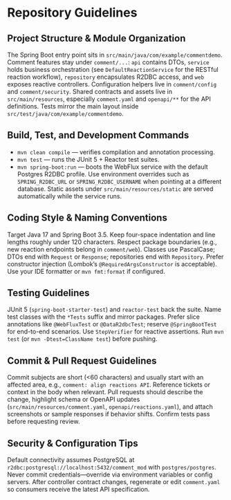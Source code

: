 # Repository Guidelines

## Project Structure & Module Organization
The Spring Boot entry point sits in `src/main/java/com/example/commentdemo`. Comment features stay under `comment/...`: `api` contains DTOs, `service` holds business orchestration (see `DefaultReactionService` for the RESTful reaction workflow), `repository` encapsulates R2DBC access, and `web` exposes reactive controllers. Configuration helpers live in `comment/config` and `comment/security`. Shared contracts and assets live in `src/main/resources`, especially `comment.yaml` and `openapi/**` for the API definitions. Tests mirror the main layout inside `src/test/java/com/example/commentdemo`.

## Build, Test, and Development Commands
- `mvn clean compile` — verifies compilation and annotation processing.
- `mvn test` — runs the JUnit 5 + Reactor test suites.
- `mvn spring-boot:run` — boots the WebFlux service with the default Postgres R2DBC profile.
Use environment overrides such as `SPRING_R2DBC_URL` or `SPRING_R2DBC_USERNAME` when pointing at a different database. Static assets under `src/main/resources/static` are served automatically while the service runs.

## Coding Style & Naming Conventions
Target Java 17 and Spring Boot 3.5. Keep four-space indentation and line lengths roughly under 120 characters. Respect package boundaries (e.g., new reaction endpoints belong in `comment/web`). Classes use PascalCase; DTOs end with `Request` or `Response`; repositories end with `Repository`. Prefer constructor injection (Lombok’s `@RequiredArgsConstructor` is acceptable). Use your IDE formatter or `mvn fmt:format` if configured.

## Testing Guidelines
JUnit 5 (`spring-boot-starter-test`) and `reactor-test` back the suite. Name test classes with the `*Tests` suffix and mirror packages. Prefer slice annotations like `@WebFluxTest` or `@DataR2dbcTest`; reserve `@SpringBootTest` for end-to-end scenarios. Use `StepVerifier` for reactive assertions. Run `mvn test` (or `mvn -Dtest=ClassName test`) before pushing.

## Commit & Pull Request Guidelines
Commit subjects are short (<60 characters) and usually start with an affected area, e.g., `comment: align reactions API`. Reference tickets or context in the body when relevant. Pull requests should describe the change, highlight schema or OpenAPI updates (`src/main/resources/comment.yaml`, `openapi/reactions.yaml`), and attach screenshots or sample responses if behavior shifts. Confirm tests pass before requesting review.

## Security & Configuration Tips
Default connectivity assumes PostgreSQL at `r2dbc:postgresql://localhost:5432/comment_mod` with `postgres/postgres`. Never commit credentials—override via environment variables or config servers. After controller contract changes, regenerate or edit `comment.yaml` so consumers receive the latest API specification.
